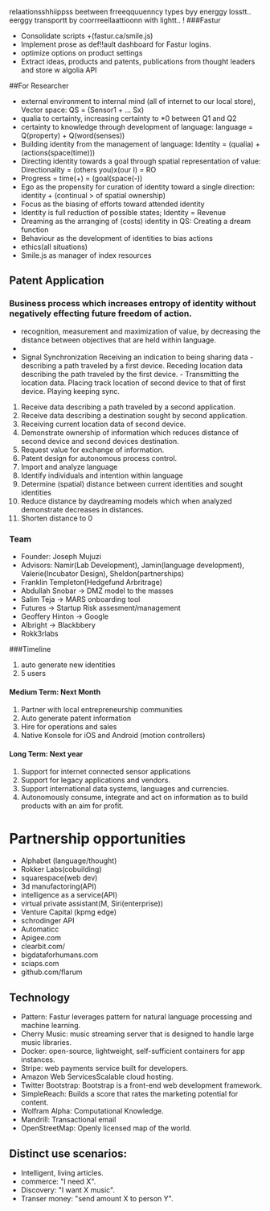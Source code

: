 relaationsshhiippss beetween frreeqquuenncy types byy energgy losstt..
eerggy transportt by coorrreellaattioonn with lightt.. 
!
###Fastur
- Consolidate scripts <script>everything</script> +(fastur.ca/smile.js)
- Implement prose as def!!ault dashboard for Fastur logins. 
- optimize options on product settings
- Extract ideas, products and patents, publications from thought leaders and store w algolia API

##For Researcher 
- external environment to internal mind (all of internet to our local store), Vector space: QS = (Sensor1 + … Sx)  
- qualia to certainty, increasing certainty to *0 between Q1 and Q2 
- certainty to knowledge through development of language: language = Q(property) + Q(word(senses)) 
- Building identity from the management of language: Identity = (qualia) + (actions(space(time))) 
- Directing identity towards a goal through spatial representation of value: Directionality = (others you)x(our I) = RO  
- Progress = time(+) = (goal(space(-)) 
- Ego as the propensity for curation of identity toward a single direction: identity + (continual > of spatial ownership) 
- Focus as the biasing of efforts toward attended identity 
- Identity is full reduction of possible states; Identity = Revenue 
- Dreaming as the arranging of (costs) identity in QS: Creating a dream function 
- Behaviour as the development of identities to bias actions 
- ethics(all situations) 
- Smile.js as manager of index resources

## Patent Application
### Business process which increases entropy of identity without negatively effecting future freedom of action.
- recognition, measurement and maximization of value, by decreasing the distance between objectives that are held within language.  
- 
- Signal Synchronization  Receiving an indication to being sharing data - describing a path traveled by a first device. Receding location data describing the path traveled by the first device. - Transmitting the location data. Placing track location of second device to that of first device. Playing keeping sync.  
1. Receive data describing a path traveled by a second application. 
2. Receive data describing a destination sought by second application. 
3. Receiving current location data of second device.  
4. Demonstrate ownership of information which reduces distance of second device and second devices destination.  
5. Request value for exchange of information.  
6. Patent design for autonomous process control. 
7. Import and analyze language 
8. Identify individuals and intention within language 
9. Determine (spatial) distance between current identities and sought identities  
10. Reduce distance by daydreaming models which when analyzed demonstrate decreases in distances. 
11. Shorten distance to 0 

### Team
- Founder: Joseph Mujuzi
- Advisors: Namir(Lab Development), Jamin(language development), Valerie(Incubator Design), Sheldon(partnerships)
- Franklin Templeton(Hedgefund Arbritrage)
- Abdullah Snobar -> DMZ model to the masses
- Salim Teja -> MARS onboarding tool 
- Futures -> Startup Risk assesment/management
- Geoffery Hinton -> Google
- Albright -> Blackbbery
- Rokk3rlabs 

###Timeline
1. auto generate new identities
2. 5 users

#### Medium Term:  Next Month
1. Partner with local entrepreneurship communities
2. Auto generate patent information
3. Hire for operations and sales
4. Native Konsole for iOS and Android (motion controllers)

#### Long Term: Next year
1. Support for internet connected sensor applications
2. Support for legacy applications and vendors.
3. Support international data systems, languages and currencies.
4. Autonomously consume, integrate and act on information as to build products with an aim for profit.

# Partnership opportunities
- Alphabet (language/thought)
- Rokker Labs(cobuilding)
- squarespace(web dev) 
- 3d manufactoring(API)
- intelligence as a service(API)
- virtual private assistant(M, Siri(enterprise))
- Venture Capital (kpmg edge)
- schrodinger API
- Automaticc
- Apigee.com
- clearbit.com/
- bigdataforhumans.com
- sciaps.com
- github.com/flarum

## Technology
- Pattern: Fastur leverages pattern for natural language processing and machine learning.
- Cherry Music: music streaming server that is designed to handle large music libraries.
- Docker: open-source, lightweight, self-sufficient containers for app instances.
- Stripe: web payments service built for developers.
- Amazon Web ServicesScalable cloud hosting.
- Twitter Bootstrap: Bootstrap is a front-end web development framework.
- SimpleReach: Builds a score that rates the marketing potential for content.
- Wolfram Alpha: Computational Knowledge.
- Mandrill: Transactional email
- OpenStreetMap: Openly licensed map of the world.

## Distinct use scenarios:
- Intelligent, living articles. 
- commerce: "I need X".
- Discovery: "I want X music".
- Transer money: "send amount X to person Y".
